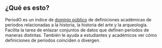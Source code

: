 ## ¿Qué es esto?

PeriodO es un índice de [dominio público](https://creativecommons.org/publicdomain/zero/1.0/deed.es_ES) de definiciones académicas de períodos relacionadas a la historia, la historia del arte y la arqueología. Facilita la tarea de enlazar conjuntos de datos que definen períodos de maneras distintas. También le ayuda a estudiantes y académicos ver cómo definiciones de períodos coinciden o divergen.

